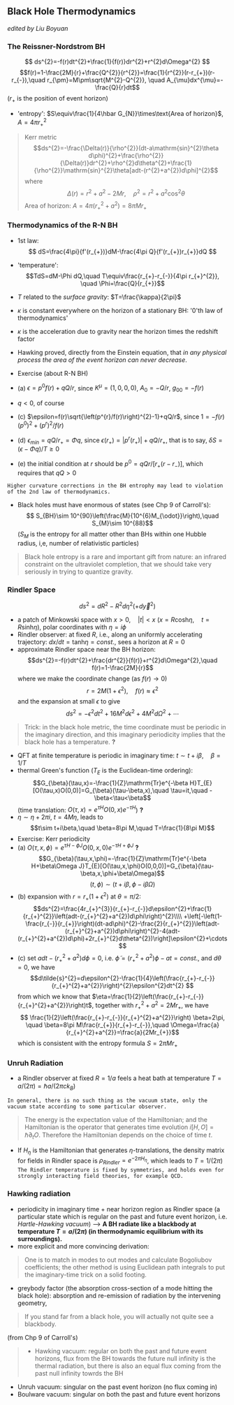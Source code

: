 ## Black Hole Thermodynamics
_edited by Liu Boyuan_
### The Reissner-Nordstrom BH
$$ ds^{2}=-f(r)dt^{2}+\frac{1}{f(r)}dr^{2}+r^{2}d\Omega^{2} $$
$$f(r)=1-\frac{2M}{r}+\frac{Q^{2}}{r^{2}}=\frac{1}{r^{2}}(r-r_{+})(r-r_{-}),\quad r_{\pm}=M\pm\sqrt{M^{2}-Q^{2}}, \quad A_{\mu}dx^{\mu}=-\frac{Q}{r}dt$$
($r_{+}$ is the position of event horizon)  

- 'entropy': $S\equiv\frac{1}{4\hbar G_{N}}\times\text{Area of horizon}$, $A=4\pi r_{+}^{2}$

> Kerr metric
> $$ds^{2}=-\frac{\Delta(r)}{\rho^{2}}(dt-a\mathrm{sin}^{2}\theta d\phi)^{2}+\frac{\rho^{2}}{\Delta(r)}dr^{2}+\rho^{2}d\theta^{2}+\frac{1}{\rho^{2}}\mathrm{sin}^{2}\theta[adt-(r^{2}+a^{2})d\phi]^{2}$$
> where 
$$\Delta(r)=r^{2}+a^{2}-2Mr,\quad \rho^{2}=r^{2}+a^{2}\mathrm{cos}^{2}\theta$$
> Area of horizon: $A=4\pi(r_{+}^{2}+a^{2})=8\pi Mr_{+}$

### Thermodynamics of the R-N BH
- 1st law:
$$ dS=\frac{4\pi}{f'(r_{+})}dM-\frac{4\pi Q}{f'(r_{+})r_{+}}dQ $$
- 'temperature':
$$TdS=dM-\Phi dQ,\quad T\equiv\frac{r_{+}-r_{-}}{4\pi r_{+}^{2}}, \quad \Phi=\frac{Q}{r_{+}}$$
- $T$ related to the _surface gravity_: $T=\frac{\kappa}{2\pi}$  
 - $\kappa$ is constant everywhere on the horizon of a stationary BH: '0'th law of thermodynamics'
 - $\kappa$ is the acceleration due to gravity near the horizon times the redshift factor  
- Hawking proved, directly from the Einstein equation, that _in any physical process the area of the event horizon can never decrease_.

- Exercise (about R-N BH)
 - (a) $\epsilon=p^{0}f(r)+qQ/r$, since $K^{\mu}=(1,0,0,0)$, $A_{0}=-Q/r$, $g_{00}=-f(r)$
 - $q<0$, of course
 - (c) $\epsilon=f(r)\sqrt{\left(p^{r}/f(r)\right)^{2}-1}+qQ/r$, since $1=-f(r)(p^{0})^{2}+(p^{r})^{2}/f(r)$
 - (d) $\epsilon_{min}=qQ/r_{+}=\Phi q$, since $\epsilon(r_{+})=|p^{r}(r_{+})|+qQ/r_{+}$, that is to say, $\delta S=(\epsilon-\Phi q)/T\ge 0$
 - (e) the initial condition at $r$ should be $p^{0}=qQr/[r_{+}(r-r_{-})]$, which requires that $qQ>0$  

`Higher curvature corrections in the BH entrophy may lead to violation of the 2nd law of thermodynamics.`

- Black holes must have enormous of states (see Chp 9 of Carroll's):  
$$ S_{BH}\sim 10^{90}\left(\frac{M}{10^{6}M_{\odot}}\right),\quad S_{M}\sim 10^{88}$$
($S_{M}$ is the entropy for all matter other than BHs within one Hubble radius, i,e, number of relativistic particles)

> Black hole entropy is a rare and important gift from nature: an infrared constraint on the ultraviolet completion, that we should take very seriously in trying to quantize gravity.

### Rindler Space
$$ds^{2}=dR^{2}-R^{2}d\eta^{2}(+d\vec{y}^{2})$$

- a patch of Minkowski space with $x>0,\quad |t|<x$ ($x=R\mathrm{cosh}\eta,\quad t=R\mathrm{sinh}\eta$), polar coordinates with $\eta=i\phi$
- Rindler observer: at fixed $R$, i.e., along an uniformly accelerating trajectory: $dx/dt=\mathrm{tanh}\eta=const.$, sees a horizon at $R=0$
- approximate Rindler space near the BH horizon:  
$$ds^{2}=-f(r)dt^{2}+\frac{dr^{2}}{f(r)}+r^{2}d\Omega^{2},\quad f(r)=1-\frac{2M}{r}$$
where we make the coordinate change (as $f(r)\rightarrow 0$)
$$r=2M(1+\epsilon^{2}),\quad f(r)\approx \epsilon^{2}$$
and the expansion at small $\epsilon$ to give
$$ds^{2}=-\epsilon^{2}dt^{2}+16M^{2}d\epsilon^{2}+4M^{2}d\Omega^{2}+\cdots$$

> Trick: in the black hole metric, the time coordinate must be periodic in the imaginary direction, and this imaginary periodicity implies that the black hole has a temperature. **?**


- QFT at finite temperature is periodic in imaginary time: $t\sim t+i\beta,\quad \beta=1/T$
- thermal Green's function ($T_{E}$ is the Euclidean-time ordering):
$$G_{\beta}(\tau,x)=-\frac{1}{Z}\mathrm{Tr}e^{-\beta H}T_{E}[O(\tau,x)O(0,0)]=G_{\beta}(\tau-\beta,x),\quad \tau=it,\quad -\beta<\tau<\beta$$ 
(time translation: $O(\tau,x)=e^{\tau H}O(0,x)e^{-\tau H}$) **?**
- $\eta\sim \eta+2\pi i$, $t=4M\eta$, leads to 
$$t\sim t+i\beta,\quad \beta=8\pi M,\quad T=\frac{1}{8\pi M}$$
- Exercise: Kerr periodicity
 - (a) $O(\tau,x,\phi)=e^{\tau H-\phi J}O(0,x,0)e^{-\tau H+\phi J}$ **?** 
$$G_{\beta}(\tau,x,\phi)=-\frac{1}{Z}\mathrm{Tr}e^{-\beta H+\beta\Omega J}T_{E}[O(\tau,x,\phi)O(0,0,0)]=G_{\beta}(\tau-\beta,x,\phi+\beta\Omega)$$
$$(t,\phi)\sim(t+i\beta,\phi-i\beta\Omega)$$
 - (b) expansion with $r=r_{+}(1+\epsilon^{2})$ at $\theta=\pi/2$:
$$ds^{2}=\frac{4r_{+}^{3}}{r_{+}-r_{-}}d\epsilon^{2}+\frac{1}{r_{+}^{2}}\left(adt-(r_{+}^{2}+a^{2})d\phi\right)^{2}\\\\
+\left[-\left(1-\frac{r_{-}}{r_{+}}\right)(dt-ad\phi)^{2}-\frac{2}{r_{+}^{2}}\left(adt-(r_{+}^{2}+a^{2})d\phi\right)^{2}-4(adt-(r_{+}^{2}+a^{2})d\phi)+2r_{+}^{2}d\theta^{2})\right]\epsilon^{2}+\cdots$$
 - (c) set $adt-(r_{+}^{2}+a^{2})d\phi=0$, i.e. $\tilde{\phi}=(r_{+}^{2}+a^{2})\phi-at=const.$, and $d\theta=0$, we have  
$$d\tilde{s}^{2}=d\epsilon^{2}-\frac{1}{4}\left(\frac{r_{+}-r_{-}}{r_{+}^{2}+a^{2}}\right)^{2}\epsilon^{2}dt^{2} $$
from which we know that $\eta=\frac{1}{2}\left(\frac{r_{+}-r_{-}}{r_{+}^{2}+a^{2}}\right)t$, together with $r_{+}^{2}+a^{2}=2Mr_{+}$, we have 
$$ \frac{1}{2}\left(\frac{r_{+}-r_{-}}{r_{+}^{2}+a^{2}}\right) \beta=2\pi, \quad \beta=8\pi M\frac{r_{+}}{r_{+}-r_{-}},\quad \Omega=\frac{a}{r_{+}^{2}+a^{2}}=\frac{a}{2Mr_{+}}$$
which is consistent with the entropy formula $S=2\pi Mr_{+}$

### Unruh Radiation
- a Rindler observer at fixed $R=1/a$ feels a heat bath at temperature $T=a/(2\pi)=\hbar a/(2\pi ck_{B})$  

`In general, there is no such thing as the vacuum state, only the vacuum state according to some particular observer.`
> The energy is the expectation value of the Hamiltonian; and the Hamiltonian is the operator that generates time evolution $i[H,O]=\hbar\partial_{t}O$. Therefore the Hamiltonian depends on the choice of time $t$.

- If $H_{\eta}$ is the Hamiltonian that generates $\eta$-translations, the density matrix for fields in Rindler space is $\rho_{Rindler}=e^{-2\pi H_{\eta}}$, which leads to $T=1/(2\pi)$
`The Rindler temperature is fixed by symmetries, and holds even for strongly interacting field theories, for example QCD.`

### Hawking radiation
- periodicity in imaginary time + near horizon region as Rindler space (a particular state which is regular on the past and future event horizon, i.e. _Hartle-Hawking vacuum_) --> **A BH radiate like a blackbody at temperature $T=a/(2\pi)$ (in thermodynamic equilibrium with its surroundings).**
- more explicit and more convincing derivation:
> One is to match in modes to out modes and calculate Bogoliubov coefficients; 
> the other method is using Euclidean path integrals to put the imaginary-time trick on a solid footing.

- greybody factor (the absorption cross-section of a mode hitting the black hole): absorption and re-emission of radiation by the intervening geometry, 
> If you stand far from a black hole, you will actually not quite see a blackbody.

(from Chp 9 of Carroll's)
> - Hawking vacuum: regular on both the past and future event horizons, flux from the BH towards the future null infinity is the thermal radiation, but there is also an equal flux coming from the past null infinity towrds the BH 
 - Unruh vacuum:  singular on the past event horizon (no flux coming in)
 - Boulware vacuum: singular on both the past and future event horizons


